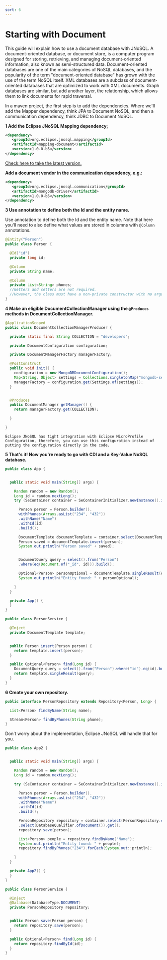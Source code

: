 ```yaml
---
sort: 6
---
```


# Starting with Document

This guide will explain how to use a document database with JNoSQL.
A document-oriented database, or document store, is a computer program designed for storing, retrieving, and managing document-oriented information, also known as semi-structured data.
Document-oriented databases are one of the main categories of NoSQL databases, and the popularity of the term "document-oriented database" has grown with the use of the term NoSQL itself. XML databases are a subclass of document-oriented databases that are optimized to work with XML documents. Graph databases are similar, but add another layer, the relationship, which allows them to link documents for rapid traversal.

In a maven project, the first step is to add the dependencies. Where we'll add the Mapper dependency, think JPA to Document NoSQL, and then a communication dependency, think JDBC to Document NoSQL.

**1 Add the Eclipse JNoSQL Mapping dependency;**

```xml
<dependency>
   <groupId>org.eclipse.jnosql.mapping</groupId>
   <artifactId>mapping-document</artifactId>
   <version>1.0.0-b5</version>
</dependency>
```

[Check here to take the latest version.](https://mvnrepository.com/artifact/org.eclipse.jnosql.mapping/mapping-document)

**Add a document vendor in the communication dependency, e.g.:**

```xml
<dependency>
   <groupId>org.eclipse.jnosql.communication</groupId>
   <artifactId>mongodb-driver</artifactId>
   <version>1.0.0-b5</version>
</dependency>
```

**3 Use annotation to define both the Id and the entity name.**

Use annotation to define both the Id and the entity name. Note that here you'll need to also define what values are stored in columns with ```@Column``` annotations.

```java
@Entity("Person")
public class Person {

  @Id("id")
  private long id;

  @Column
  private String name;

  @Column
  private List<String> phones;
  //Getters and setters are not required.
  //However, the class must have a non-private constructor with no arguments.
}
```

**4 Make an eligible DocumentCollectionManager using the ```@Produces``` methods in DocumentCollectionManager.**

```java
@ApplicationScoped
public class DocumentCollectionManagerProducer {

  private static final String COLLECTION = "developers";

  private DocumentConfiguration configuration;

  private DocumentManagerFactory managerFactory;

  @PostConstruct
  public void init() {
    configuration = new MongoDBDocumentConfiguration();
    Map<String, Object> settings = Collections.singletonMap("mongodb-server-host-1", "localhost:27017");
    managerFactory = configuration.get(Settings.of(settings));
  }


  @Produces
  public DocumentManager getManager() {
    return managerFactory.get(COLLECTION);

  }

}

```

```tip
Eclipse JNoSQL has tight integration with Eclipse MicroProfile Configuration, therefore, you can use this configuration instead of putting the configuration directly in the code.
```

**5 That's it! Now you're ready to go with CDI and a Key-Value NoSQL database.**

```java
public class App {


  public static void main(String[] args) {

    Random random = new Random();
    Long id = random.nextLong();
    try (SeContainer container = SeContainerInitializer.newInstance().initialize()) {

      Person person = Person.builder().
      withPhones(Arrays.asList("234", "432"))
      .withName("Name")
      .withId(id)
      .build();

      DocumentTemplate documentTemplate = container.select(DocumentTemplate.class).get();
      Person saved = documentTemplate.insert(person);
      System.out.println("Person saved" + saved);


      DocumentQuery query = select().from("Person")
      .where(eq(Document.of("_id", id))).build();

      Optional<Person> personOptional = documentTemplate.singleResult(query);
      System.out.println("Entity found: " + personOptional);

    }
  }

  private App() {
  }
}
```

```java
public class PersonService {

  @Inject
  private DocumentTemplate template;


  public Person insert(Person person) {
    return template.insert(person);
  }

  public Optional<Person> find(Long id) {
    DocumentQuery query = select().from("Person").where("id").eq(id).build();
    return template.singleResult(query);
  }
}
```

**6 Create your own repository.**

```java
public interface PersonRepository extends Repository<Person, Long> {

  List<Person> findByName(String name);

  Stream<Person> findByPhones(String phone);
}
```

Don't worry about the implementation, Eclipse JNoSQL will handle that for you.

```java
public class App2 {


  public static void main(String[] args) {

    Random random = new Random();
    Long id = random.nextLong();

    try (SeContainer container = SeContainerInitializer.newInstance().initialize()) {

      Person person = Person.builder().
      withPhones(Arrays.asList("234", "432"))
      .withName("Name")
      .withId(id)
      .build();

      PersonRepository repository = container.select(PersonRepository.class)
      .select(DatabaseQualifier.ofDocument()).get();
      repository.save(person);

      List<Person> people = repository.findByName("Name");
      System.out.println("Entity found: " + people);
      repository.findByPhones("234").forEach(System.out::println);

    }
  }

  private App2() {
  }
}

```

```java
public class PersonService {

  @Inject
  @Database(DatabaseType.DOCUMENT)
  private PersonRepository repository;


  public Person save(Person person) {
    return repository.save(person);
  }

  public Optional<Person> find(Long id) {
    return repository.findById(id);
  }
}
```
